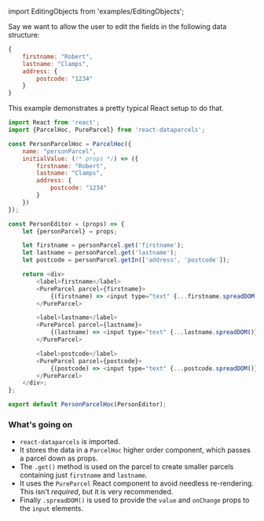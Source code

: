 import EditingObjects from 'examples/EditingObjects';

Say we want to allow the user to edit the fields in the following data structure:

```js
{
    firstname: "Robert",
    lastname: "Clamps",
    address: {
        postcode: "1234"
    }
}
```

This example demonstrates a pretty typical React setup to do that.

<EditingObjects />

```js
import React from 'react';
import {ParcelHoc, PureParcel} from 'react-dataparcels';

const PersonParcelHoc = ParcelHoc({
    name: "personParcel",
    initialValue: (/* props */) => ({
        firstname: "Robert",
        lastname: "Clamps",
        address: {
            postcode: "1234"
        }
    })
});

const PersonEditor = (props) => {
    let {personParcel} = props;

    let firstname = personParcel.get('firstname');
    let lastname = personParcel.get('lastname');
    let postcode = personParcel.getIn(['address', 'postcode']);

    return <div>
        <label>firstname</label>
        <PureParcel parcel={firstname}>
            {(firstname) => <input type="text" {...firstname.spreadDOM()} />}
        </PureParcel>

        <label>lastname</label>
        <PureParcel parcel={lastname}>
            {(lastname) => <input type="text" {...lastname.spreadDOM()} />}
        </PureParcel>

        <label>postcode</label>
        <PureParcel parcel={postcode}>
            {(postcode) => <input type="text" {...postcode.spreadDOM()} />}
        </PureParcel>
    </div>;
};

export default PersonParcelHoc(PersonEditor);

```

### What's going on

* `react-dataparcels` is imported.
* It stores the data in a `ParcelHoc` higher order component, which passes a parcel down as props.
* The `.get()` method is used on the parcel to create smaller parcels containing just `firstname` and `lastname`.
* It uses the `PureParcel` React component to avoid needless re-rendering. This isn't *required*, but it is very recommended.
* Finally `.spreadDOM()` is used to provide the `value` and `onChange` props to the `input` elements.

